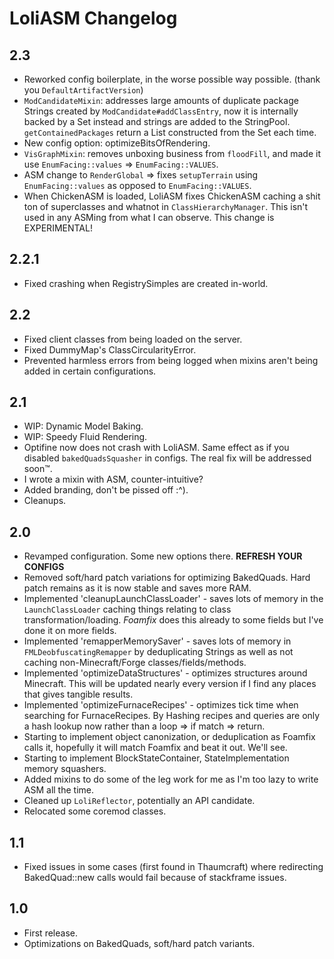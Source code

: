 # LoliASM Changelog

## 2.3
- Reworked config boilerplate, in the worse possible way possible. (thank you `DefaultArtifactVersion`)
- `ModCandidateMixin`: addresses large amounts of duplicate package Strings created by `ModCandidate#addClassEntry`, now it is internally backed by a Set instead and strings are added to the StringPool. `getContainedPackages` return a List constructed from the Set each time.
- New config option: optimizeBitsOfRendering.
- `VisGraphMixin`: removes unboxing business from `floodFill`, and made it use `EnumFacing::values` => `EnumFacing::VALUES`.
- ASM change to `RenderGlobal` => fixes `setupTerrain` using `EnumFacing::values` as opposed to `EnumFacing::VALUES`.
- When ChickenASM is loaded, LoliASM fixes ChickenASM caching a shit ton of superclasses and whatnot in `ClassHierarchyManager`. This isn't used in any ASMing from what I can observe. This change is EXPERIMENTAL!

## 2.2.1
- Fixed crashing when RegistrySimples are created in-world.

## 2.2
- Fixed client classes from being loaded on the server.
- Fixed DummyMap's ClassCircularityError.
- Prevented harmless errors from being logged when mixins aren't being added in certain configurations.

## 2.1
- WIP: Dynamic Model Baking.
- WIP: Speedy Fluid Rendering.
- Optifine now does not crash with LoliASM. Same effect as if you disabled `bakedQuadsSquasher` in configs. The real fix will be addressed soon:tm:.
- I wrote a mixin with ASM, counter-intuitive?
- Added branding, don't be pissed off :^).
- Cleanups.

## 2.0
- Revamped configuration. Some new options there. **REFRESH YOUR CONFIGS**
- Removed soft/hard patch variations for optimizing BakedQuads. Hard patch remains as it is now stable and saves more RAM.
- Implemented 'cleanupLaunchClassLoader' - saves lots of memory in the `LaunchClassLoader` caching things relating to class transformation/loading. *Foamfix* does this already to some fields but I've done it on more fields.
- Implemented 'remapperMemorySaver' - saves lots of memory in `FMLDeobfuscatingRemapper` by deduplicating Strings as well as not caching non-Minecraft/Forge classes/fields/methods.
- Implemented 'optimizeDataStructures' - optimizes structures around Minecraft. This will be updated nearly every version if I find any places that gives tangible results.
- Implemented 'optimizeFurnaceRecipes' - optimizes tick time when searching for FurnaceRecipes. By Hashing recipes and queries are only a hash lookup now rather than a loop => if match => return.
- Starting to implement object canonization, or deduplication as Foamfix calls it, hopefully it will match Foamfix and beat it out. We'll see.
- Starting to implement BlockStateContainer, StateImplementation memory squashers.
- Added mixins to do some of the leg work for me as I'm too lazy to write ASM all the time.
- Cleaned up `LoliReflector`, potentially an API candidate.
- Relocated some coremod classes.

## 1.1
- Fixed issues in some cases (first found in Thaumcraft) where redirecting BakedQuad::new calls would fail because of stackframe issues.

## 1.0
- First release.
- Optimizations on BakedQuads, soft/hard patch variants.